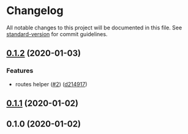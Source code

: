 # Changelog

All notable changes to this project will be documented in this file. See [standard-version](https://github.com/conventional-changelog/standard-version) for commit guidelines.

## [0.1.2](https://github.com/negebauer/routes-helper/compare/v0.1.1...v0.1.2) (2020-01-03)


### Features

* routes helper ([#2](https://github.com/negebauer/routes-helper/issues/2)) ([d214917](https://github.com/negebauer/routes-helper/commit/d2149179e6f27b310c6993ce1e57de4b8120c9ad))

## [0.1.1](https://github.com/negebauer/routes-helper/compare/v0.1.0...v0.1.1) (2020-01-02)

## 0.1.0 (2020-01-02)
